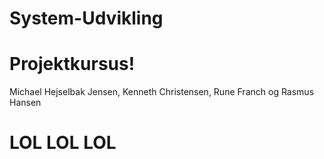 System-Udvikling
================

Projektkursus!
==============
Michael Hejselbak Jensen, Kenneth Christensen, Rune Franch og Rasmus Hansen


LOL LOL LOL
===========

